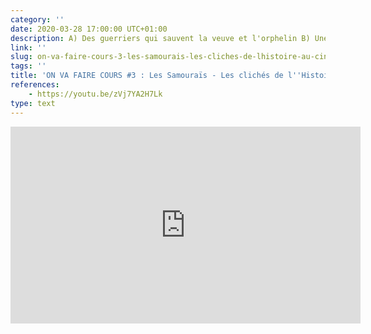```yaml
---
category: ''
date: 2020-03-28 17:00:00 UTC+01:00
description: A) Des guerriers qui sauvent la veuve et l'orphelin B) Une sauce Kebab C) C'est compliqué
link: ''
slug: on-va-faire-cours-3-les-samourais-les-cliches-de-lhistoire-au-cinema
tags: ''
title: 'ON VA FAIRE COURS #3 : Les Samouraïs - Les clichés de l''Histoire au cinéma'
references:
    - https://youtu.be/zVj7YA2H7Lk
type: text
---
```


<iframe width="560" height="315" src="https://www.youtube-nocookie.com/embed/zVj7YA2H7Lk" frameborder="0" allow="accelerometer; autoplay; encrypted-media; gyroscope; picture-in-picture" allowfullscreen></iframe>